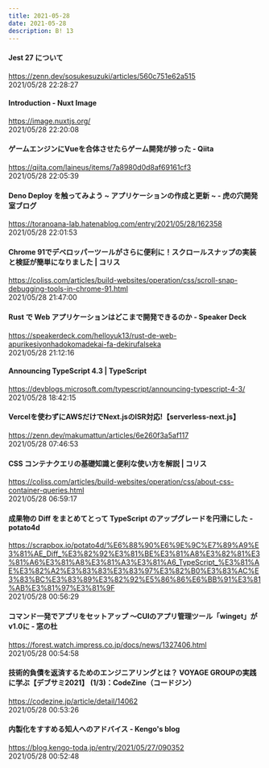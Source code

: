 ```yaml
---
title: 2021-05-28
date: 2021-05-28
description: B! 13
---
```


#### Jest 27 について
https://zenn.dev/sosukesuzuki/articles/560c751e62a515<br>
2021/05/28 22:28:27<br>


#### Introduction - Nuxt Image
https://image.nuxtjs.org/<br>
2021/05/28 22:20:08<br>


#### ゲームエンジンにVueを合体させたらゲーム開発が捗った - Qiita
https://qiita.com/laineus/items/7a8980d0d8af69161cf3<br>
2021/05/28 22:05:39<br>


#### Deno Deploy を触ってみよう ~ アプリケーションの作成と更新 ~ - 虎の穴開発室ブログ
https://toranoana-lab.hatenablog.com/entry/2021/05/28/162358<br>
2021/05/28 22:01:53<br>


#### Chrome 91でデベロッパーツールがさらに便利に！スクロールスナップの実装と検証が簡単になりました | コリス
https://coliss.com/articles/build-websites/operation/css/scroll-snap-debugging-tools-in-chrome-91.html<br>
2021/05/28 21:47:00<br>


#### Rust で Web アプリケーションはどこまで開発できるのか - Speaker Deck
https://speakerdeck.com/helloyuk13/rust-de-web-apurikesiyonhadokomadekai-fa-dekirufalseka<br>
2021/05/28 21:12:16<br>


#### Announcing TypeScript 4.3 | TypeScript
https://devblogs.microsoft.com/typescript/announcing-typescript-4-3/<br>
2021/05/28 18:42:15<br>


#### Vercelを使わずにAWSだけでNext.jsのISR対応!【serverless-next.js】
https://zenn.dev/makumattun/articles/6e260f3a5af117<br>
2021/05/28 07:46:53<br>


#### CSS コンテナクエリの基礎知識と便利な使い方を解説 | コリス
https://coliss.com/articles/build-websites/operation/css/about-css-container-queries.html<br>
2021/05/28 06:59:17<br>


#### 成果物の Diff をまとめてとって TypeScript のアップグレードを円滑にした - potato4d
https://scrapbox.io/potato4d/%E6%88%90%E6%9E%9C%E7%89%A9%E3%81%AE_Diff_%E3%82%92%E3%81%BE%E3%81%A8%E3%82%81%E3%81%A6%E3%81%A8%E3%81%A3%E3%81%A6_TypeScript_%E3%81%AE%E3%82%A2%E3%83%83%E3%83%97%E3%82%B0%E3%83%AC%E3%83%BC%E3%83%89%E3%82%92%E5%86%86%E6%BB%91%E3%81%AB%E3%81%97%E3%81%9F<br>
2021/05/28 00:56:29<br>


#### コマンド一発でアプリをセットアップ ～CUIのアプリ管理ツール「winget」がv1.0に - 窓の杜
https://forest.watch.impress.co.jp/docs/news/1327406.html<br>
2021/05/28 00:54:58<br>


#### 技術的負債を返済するためのエンジニアリングとは？ VOYAGE GROUPの実践に学ぶ【デブサミ2021】 (1/3)：CodeZine（コードジン）
https://codezine.jp/article/detail/14062<br>
2021/05/28 00:53:26<br>


#### 内製化をすすめる知人へのアドバイス - Kengo's blog
https://blog.kengo-toda.jp/entry/2021/05/27/090352<br>
2021/05/28 00:52:48<br>


